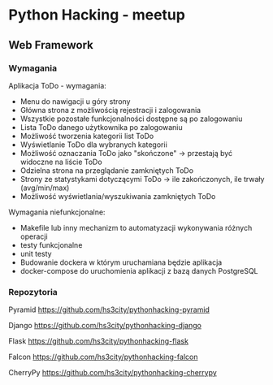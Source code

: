 # Python Hacking - meetup

## Web Framework

### Wymagania

Aplikacja ToDo - wymagania:
 - Menu do nawigacji u góry strony
 - Główna strona z możliwością rejestracji i zalogowania
 - Wszystkie pozostałe funkcjonalności dostępne są po zalogowaniu
 - Lista ToDo danego użytkownika po zalogowaniu
 - Możliwość tworzenia kategorii list ToDo
 - Wyświetlanie ToDo dla wybranych kategorii
 - Możliwość oznaczania ToDo jako "skończone" -> przestają być
 widoczne na liście ToDo
 - Odzielna strona na przeglądanie zamkniętych ToDo
 - Strony ze statystykami dotyczącymi ToDo -> ile zakończonych,
 ile trwały (avg/min/max)
 - Możliwość wyświetlania/wyszukiwania zamkniętych ToDo

Wymagania niefunkcjonalne:
 - Makefile lub inny mechanizm to automatyzacji wykonywania różnych operacji
 - testy funkcjonalne
 - unit testy
 - Budowanie dockera w którym uruchamiana będzie aplikacja
 - docker-compose do uruchomienia aplikacji z bazą danych PostgreSQL


### Repozytoria

Pyramid
https://github.com/hs3city/pythonhacking-pyramid

Django
https://github.com/hs3city/pythonhacking-django

Flask
https://github.com/hs3city/pythonhacking-flask

Falcon
https://github.com/hs3city/pythonhacking-falcon

CherryPy
https://github.com/hs3city/pythonhacking-cherrypy

